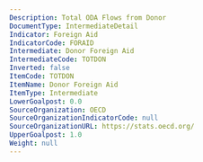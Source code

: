 ```yaml
---
Description: Total ODA Flows from Donor
DocumentType: IntermediateDetail
Indicator: Foreign Aid
IndicatorCode: FORAID
Intermediate: Donor Foreign Aid
IntermediateCode: TOTDON
Inverted: false
ItemCode: TOTDON
ItemName: Donor Foreign Aid
ItemType: Intermediate
LowerGoalpost: 0.0
SourceOrganization: OECD
SourceOrganizationIndicatorCode: null
SourceOrganizationURL: https://stats.oecd.org/
UpperGoalpost: 1.0
Weight: null
---
```


